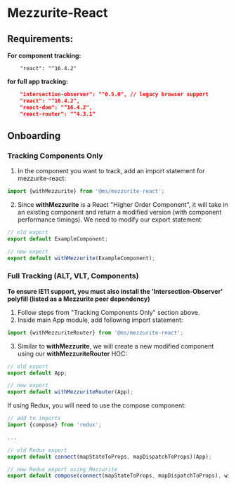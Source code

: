 # Mezzurite-React

## Requirements:
**For component tracking:** 
```
    "react": "^16.4.2"
```
**for full app tracking:**
```json
    "intersection-observer": "^0.5.0", // legacy browser support
    "react": "^16.4.2",
    "react-dom": "^16.4.2",
    "react-router": "^4.3.1"
```

## Onboarding
### Tracking Components Only
1. In the component you want to track, add an import statement for mezzurite-react:
```javascript
import {withMezzurite} from '@ms/mezzurite-react';
```
2. Since **withMezzurite** is a React "Higher Order Component", it will take in an existing component and return a modified version (with component performance timings). We need to modify our export statement:
```javascript
// old export
export default ExampleComponent;

// new export
export default withMezzurite(ExampleComponent);
```

### Full Tracking (ALT, VLT, Components)
****To ensure IE11 support, you must also install the 'Intersection-Observer' polyfill (listed as a Mezzurite peer dependency)****
1. Follow steps from "Tracking Components Only" section above.
2. Inside main App module, add following import statement:
```javascript
import {withMezzuriteRouter} from '@ms/mezzurite-react';
```
3. Similar to **withMezzurite**, we will create a new modified component using our **withMezzuriteRouter** HOC:
```javascript
// old export
export default App;

// new export
export default withMezzuriteRouter(App);
```
If using Redux, you will need to use the compose component:
```javascript
// add to imports
import {compose} from 'redux';

...

// old Redux export
export default connect(mapStateToProps, mapDispatchToProps)(App);

// new Redux export using Mezzurite
export default compose(connect(mapStateToProps, mapDispatchToProps), withMezzuriteRouter)(App);
```